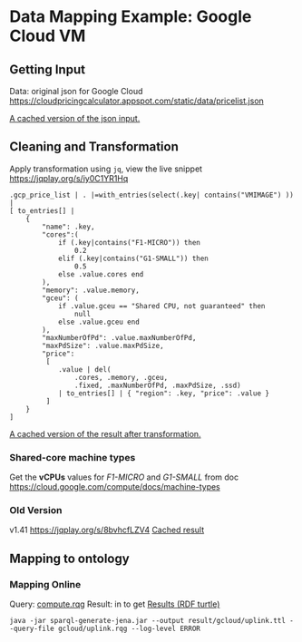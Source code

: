 # Data Mapping Example: Google Cloud VM
## Getting Input
Data: original json for Google Cloud
https://cloudpricingcalculator.appspot.com/static/data/pricelist.json

[A cached version of the json input.](../data/gcloud/v1.62.json)

## Cleaning and Transformation
Apply transformation using `jq`, view the live snippet https://jqplay.org/s/iy0C1YR1Hq
```
.gcp_price_list | . |=with_entries(select(.key| contains("VMIMAGE") )) | 
[ to_entries[] | 
    {
        "name": .key,
        "cores":(
            if (.key|contains("F1-MICRO")) then
                0.2 
            elif (.key|contains("G1-SMALL")) then
                0.5
            else .value.cores end
        ),
        "memory": .value.memory,
        "gceu": (
            if .value.gceu == "Shared CPU, not guaranteed" then
                null
            else .value.gceu end
        ),
        "maxNumberOfPd": .value.maxNumberOfPd,
        "maxPdSize": .value.maxPdSize,
        "price": 
         [ 
            .value | del(
                .cores, .memory, .gceu,
                .fixed, .maxNumberOfPd, .maxPdSize, .ssd)
            | to_entries[] | { "region": .key, "price": .value }
         ] 
    } 
]
```
[A cached version of the result after transformation.](../jq/gcloud/v1.62/compute.json)

### Shared-core machine types
Get the **vCPUs** values for *F1-MICRO* and *G1-SMALL*
from doc https://cloud.google.com/compute/docs/machine-types

### Old Version
v1.41 https://jqplay.org/s/8bvhcfLZV4 [Cached result](../jq/gcloud/v1.41/vm.json)

## Mapping to ontology
### Mapping Online 
Query: [compute.rqg](../sparql-generate/gcloud/compute.rqg)
Result: []()
in 
to get [Results (RDF turtle)](../sparql-generate/result/gcloud/vm.ttl)
```
java -jar sparql-generate-jena.jar --output result/gcloud/uplink.ttl --query-file gcloud/uplink.rqg --log-level ERROR
```
